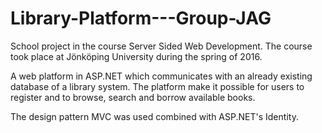 # Library-Platform---Group-JAG
School project in the course Server Sided Web Development. The course took place at Jönköping University during the spring of 2016. 

A web platform in ASP.NET which communicates with an already existing database of a library system. 
The platform make it possible for users to register and to browse, search and borrow available books.

The design pattern MVC was used combined with ASP.NET's Identity.
